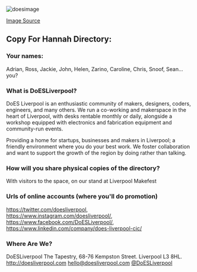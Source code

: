 ![doesimage](https://cloud.githubusercontent.com/assets/128456/7093736/b03c9414-dfb3-11e4-9d1c-a9d4e5b18f23.jpg)

[Image Source](https://www.flickr.com/photos/amcewen/16110088224/ "Link to Flickr Image")
## Copy For Hannah Directory:

### Your names:
Adrian, Ross, Jackie, John, Helen, Zarino, Caroline, Chris, Snoof, Sean... you?

### What is DoESLiverpool?
DoES Liverpool is an enthusiastic community of makers, designers, coders, engineers, and many others. We run a co-working and makerspace in the heart of Liverpool, with desks rentable monthly or daily, alongside a workshop equipped with electronics and fabrication equipment and community-run events.

Providing a home for startups, businesses and makers in Liverpool; a friendly environment where you do your best work. We foster collaboration and want to support the growth of the region by doing rather than talking.

### How will you share physical copies of the directory?
With visitors to the space, on our stand at Liverpool Makefest

### Urls of online accounts (where you'll do promotion)
https://twitter.com/doesliverpool, https://www.instagram.com/doesliverpool/, https://www.facebook.com/DoESLiverpool/, https://www.linkedin.com/company/does-liverpool-cic/

### Where Are We?
DoESLiverpool The Tapestry, 68-76 Kempston Street. Liverpool L3 8HL. http://doesliverpool.com hello@doesliverpool.com
[@DoESLiverpool](http://twitter.com/DoESLiverpool)
